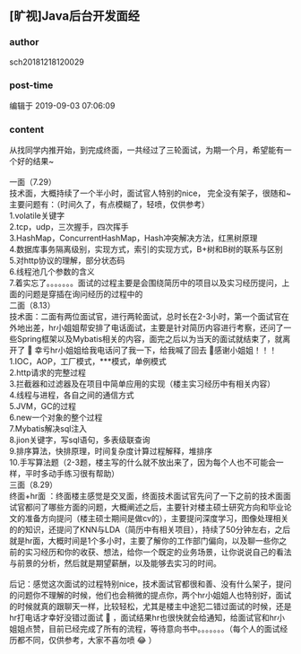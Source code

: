 ## [旷视]Java后台开发面经
### author 
sch20181218120029
### post-time 

编辑于  2019-09-03 07:06:09
### content 
<div class="post-topic-des nc-post-content">
 <div>
  从找同学内推开始，到完成终面，一共经过了三轮面试，为期一个月，希望能有一个好的结果~
 </div>
 <div>
  <br/>
 </div>
 <div>
  一面（7.29）
 </div>
 <div>
  技术面，大概持续了一个半小时，面试官人特别的nice，
  <span>
   完全没有架子，很随和~
  </span>
 </div>
 <div>
  <span>
   主要问题有：（时间久了，有点模糊了，轻喷，仅供参考）
  </span>
 </div>
 <div>
  <span>
   1.volatile关键字
  </span>
 </div>
 <div>
  <span>
   2.tcp，udp，三次握手，四次挥手
  </span>
 </div>
 <div>
  <span>
   3.HashMap，ConcurrentHashMap，Hash冲突解决方法，红黑树原理
  </span>
 </div>
 <div>
  <span>
   4.数据库事务隔离级别，实现方式，索引的实现方式，B+树和B树的联系与区别
  </span>
 </div>
 <div>
  <span>
   5.对http协议的理解，部分状态码
  </span>
 </div>
 <div>
  <span>
   6.线程池几个参数的含义
  </span>
 </div>
 <div>
  <span>
   7.着实忘了。。。。。。。面试的过程主要是会围绕简历中的项目以及实习经历提问，上面的问题是穿插在询问经历的过程中的
  </span>
 </div>
 <div>
  <span>
   二面（8.13）
  </span>
 </div>
 <div>
  <span>
   技术面：二面有两位面试官，进行两轮面试，总时长在2-3小时，第一个面试官在外地出差，hr小姐姐帮安排了电话面试，主要是针对简历内容进行考察，还问了一些Spring框架以及Mybatis相关的内容，面完之后以为当天的面试就结束了，就离开了
   <span>
    🤣
   </span>
   幸亏hr小姐姐给我电话问了我一下，给我喊了回去
   <span>
    🤣感谢小姐姐！！！
   </span>
  </span>
 </div>
 <div>
  <span>
   <span>
    1.IOC，AOP，工厂模式，***模式，单例模式
   </span>
  </span>
 </div>
 <div>
  <span>
   <span>
    2.http请求的完整过程
   </span>
  </span>
 </div>
 <div>
  <span>
   <span>
    3.拦截器和过滤器及在项目中简单应用的实现（楼主实习经历中有相关内容）
   </span>
  </span>
 </div>
 <div>
  <span>
   <span>
    4.线程与进程，各自之间的通信方式
   </span>
  </span>
 </div>
 <div>
  <span>
   <span>
    5.JVM，GC的过程
   </span>
  </span>
 </div>
 <div>
  <span>
   <span>
    6.new一个对象的整个过程
   </span>
  </span>
 </div>
 <div>
  <span>
   <span>
    7.Mybatis解决sql注入
   </span>
  </span>
 </div>
 <div>
  <span>
   <span>
    8.jion关键字，写sql语句，多表级联查询
   </span>
  </span>
 </div>
 <div>
  <span>
   <span>
    9.排序算法，快排原理，时间复杂度计算过程解释，堆排序
   </span>
  </span>
 </div>
 <div>
  <span>
   <span>
    10.手写算法题（2-3题，楼主写的什么就不放出来了，因为每个人也不可能会一样，平时多动手练习很有帮助）
   </span>
  </span>
 </div>
 <div>
  <span>
   <span>
    三面（8.29）
   </span>
  </span>
 </div>
 <div>
  <span>
   <span>
    <span>
     <span>
      终面+hr面
     </span>
    </span>
    ：终面楼主感觉是交叉面，终面技术面试官先问了一下之前的技术面面试官都问了哪些方面的问题，大概阐述之后，主要针对楼主硕士研究方向和毕业论文的准备方向提问（楼主硕士期间是做cv的），主要提问深度学习，图像处理相关的的知识，还提问了KNN与LDA（简历中有相关项目），持续了50分钟左右，之后就是hr面，大概时间是1个多小时，主要了解你的工作部门偏向，以及聊一些你之前的实习经历和你的收获、想法，给你一个既定的业务场景，让你说说自己的看法与前景的分析，然后就是期望薪酬，以及能够去实习的时间。
   </span>
  </span>
 </div>
 <div>
  <span>
   <span>
    <br/>
   </span>
  </span>
 </div>
 <div>
  <span>
   <span>
    后记：感觉这次面试的过程特别nice，技术面试官都很和善、没有什么架子，提问的问题你不理解的时候，他们也会稍微的提点你，两个hr小姐姐人也特别好，面试的时候就真的跟聊天一样，比较轻松，尤其是楼主中途犯二错过面试的时候，还是hr打电话才幸好没错过面试
    <span>
     🤣
    </span>
    ，面试结果hr也很快就会给通知，给面试官和hr小姐姐点赞，目前已经完成了所有的流程，等待意向书中。。。。。。。（每个人的面试经历都不同，仅供参考，大家不喜勿喷
    <span>
     😂
    </span>
    ）
    <br/>
   </span>
  </span>
 </div>
 <div>
  <span>
   <span>
    <br/>
   </span>
  </span>
 </div>
 <div>
  <span>
   <span>
    <br/>
   </span>
  </span>
 </div>
 <div>
  <span>
   <span>
    <br/>
   </span>
  </span>
 </div>
 <div>
  <span>
   <span>
    <br/>
   </span>
  </span>
 </div>
 <div>
  <span>
   <span>
    <br/>
   </span>
  </span>
 </div>
 <div>
  <span>
   <span>
    <br/>
   </span>
  </span>
 </div>
 <div>
  <span>
   <span>
   </span>
   <br/>
  </span>
 </div>
 <div>
  <span>
  </span>
  <br/>
 </div>
 <div>
  <br/>
 </div>
</div>
